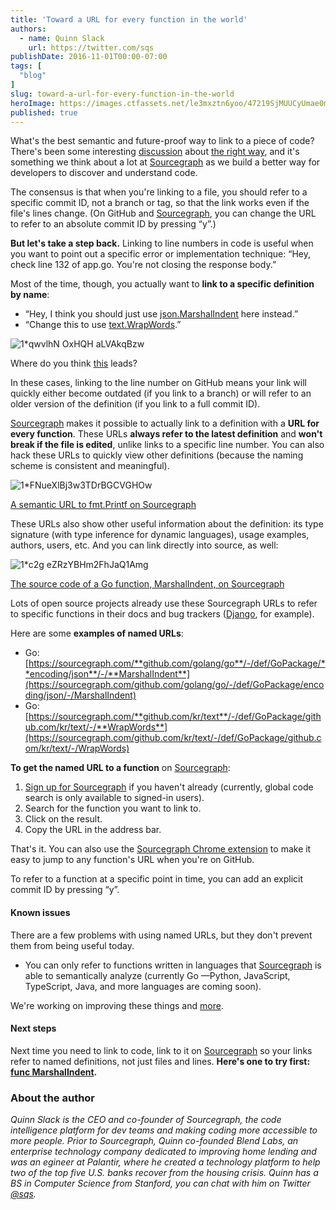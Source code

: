```yaml
---
title: 'Toward a URL for every function in the world'
authors:
  - name: Quinn Slack
    url: https://twitter.com/sqs
publishDate: 2016-11-01T00:00-07:00
tags: [
  "blog"
]
slug: toward-a-url-for-every-function-in-the-world
heroImage: https://images.ctfassets.net/le3mxztn6yoo/47219SjMUUCyUmae0mUaiq/77c4ca8dd8899369c758225af610282d/1_qwvlhN_OxHQH_aLVAkqBzw.png
published: true
---
```




What's the best semantic and future-proof way to link to a piece of code? There's been some interesting [discussion](https://news.ycombinator.com/item?id=8046710) about [the right way](http://andrew.yurisich.com/work/2014/07/16/dont-link-that-line-number/), and it's something we think about a lot at [Sourcegraph](https://sourcegraph.com) as we build a better way for developers to discover and understand code.

The consensus is that when you're linking to a file, you should refer to a specific commit ID, not a branch or tag, so that the link works even if the file's lines change. (On GitHub and [Sourcegraph](https://sourcegraph.com/github.com/golang/go/-/def/GoPackage/fmt/-/Fprintf), you can change the URL to refer to an absolute commit ID by pressing “y”.)

**But let's take a step back.** Linking to line numbers in code is useful when you want to point out a specific error or implementation technique: “Hey, check line 132 of app.go. You're not closing the response body.”

Most of the time, though, you actually want to **link to a specific definition by name**:

*   “Hey, I think you should just use [json.MarshalIndent](https://sourcegraph.com/github.com/golang/go/-/def/GoPackage/encoding/json/-/MarshalIndent) here instead.”
*   “Change this to use [text.WrapWords](https://sourcegraph.com/github.com/kr/text/-/def/GoPackage/github.com/kr/text/-/WrapWords).”


![1*qwvlhN OxHQH aLVAkqBzw](//images.contentful.com/le3mxztn6yoo/47219SjMUUCyUmae0mUaiq/77c4ca8dd8899369c758225af610282d/1_qwvlhN_OxHQH_aLVAkqBzw.png)

Where do you think <a href='https://sourcegraph.com/github.com/golang/go/-/info/GoPackage/fmt/-/Printf'>this</a> leads?

In these cases, linking to the line number on GitHub means your link will quickly either become outdated (if you link to a branch) or will refer to an older version of the definition (if you link to a full commit ID).

[Sourcegraph](https://sourcegraph.com) makes it possible to actually link to a definition with a **URL for every function**. These URLs **always refer to the latest definition** and **won't break if the file is edited**, unlike links to a specific line number. You can also hack these URLs to quickly view other definitions (because the naming scheme is consistent and meaningful).

![1*FNueXlBj3w3TDrBGCVGHOw](//images.contentful.com/le3mxztn6yoo/6RHjnUG01iYqWkC0UwYgSk/a07a58db31191f65d6eb193e30ddcf2a/1_FNueXlBj3w3TDrBGCVGHOw.png)

<a href='https://sourcegraph.com/github.com/golang/go/-/info/GoPackage/fmt/-/Printf'>A semantic URL to fmt.Printf on Sourcegraph</a>

These URLs also show other useful information about the definition: its type signature (with type inference for dynamic languages), usage examples, authors, users, etc. And you can link directly into source, as well:

![1*c2g eZRzYBHm2FhJaQ1Amg](//images.contentful.com/le3mxztn6yoo/1sMZNjBenmgyU6gSWaUwAm/c945535d8cb4b85d6348c614f54088f1/1_c2g_eZRzYBHm2FhJaQ1Amg.png)

<a href='https://sourcegraph.com/github.com/golang/go/-/def/GoPackage/encoding/json/-/MarshalIndent'>The source code of a Go function, MarshalIndent, on Sourcegraph</a>

Lots of open source projects already use these Sourcegraph URLs to refer to specific functions in their docs and bug trackers ([Django](https://code.djangoproject.com/ticket/22000), for example).

Here are some **examples of named URLs**:

*   Go: [https://sourcegraph.com/**github.com/golang/go**/-/def/GoPackage/**encoding/json**/-/**MarshalIndent**](https://sourcegraph.com/github.com/golang/go/-/def/GoPackage/encoding/json/-/MarshalIndent)
*   Go: [https://sourcegraph.com/**github.com/kr/text**/-/def/GoPackage/github.com/kr/text/-/**WrapWords**](https://sourcegraph.com/github.com/kr/text/-/def/GoPackage/github.com/kr/text/-/WrapWords)

**To get the named URL to a function** on [Sourcegraph](https://sourcegraph.com):

1.  [Sign up for Sourcegraph](https://sourcegraph.com) if you haven't already (currently, global code search is only available to signed-in users).
2.  Search for the function you want to link to.
3.  Click on the result.
4.  Copy the URL in the address bar.

That's it. You can also use the [Sourcegraph Chrome extension](https://docs.sourcegraph.com/integration/browser_extension) to make it easy to jump to any function's URL when you're on GitHub.

To refer to a function at a specific point in time, you can add an explicit commit ID by pressing “y”.

#### Known issues

There are a few problems with using named URLs, but they don't prevent them from being useful today.

*   You can only refer to functions written in languages that [Sourcegraph](https://sourcegraph.com) is able to semantically analyze (currently Go —Python, JavaScript, TypeScript, Java, and more languages are coming soon).

We're working on improving these things and [more](https://sourcegraph.com/about).

#### Next steps

Next time you need to link to code, link to it on [Sourcegraph](https://sourcegraph.com) so your links refer to named definitions, not just files and lines. **Here's one to try first:** [**func MarshalIndent**](https://sourcegraph.com/github.com/golang/go/-/def/GoPackage/encoding/json/-/MarshalIndent)**.**

### About the author

_Quinn Slack is the CEO and co-founder of Sourcegraph, the code intelligence platform for dev teams and making coding more accessible to more people. Prior to Sourcegraph, Quinn co-founded Blend Labs, an enterprise technology company dedicated to improving home lending and was an egineer at Palantir, where he created a technology platform to help two of the top five U.S. banks recover from the housing crisis. Quinn has a BS in Computer Science from Stanford, you can chat with him on Twitter [@sqs](https://twitter.com/sqs)._
